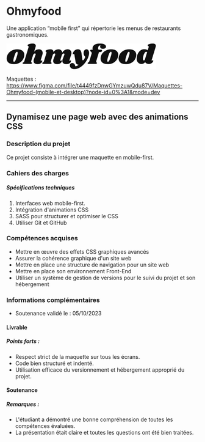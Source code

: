 # Ohmyfood

Une application “mobile first” qui répertorie les menus de restaurants gastronomiques.

![Image](assets/images/logo/ohmyfood.png)

Maquettes : https://www.figma.com/file/t4449fzDnwGYmzuwQdu87V/Maquettes-Ohmyfood-(mobile-et-desktop)?node-id=0%3A1&mode=dev

------------

## Dynamisez une page web avec des animations CSS

### Description du projet
Ce projet consiste à intégrer une maquette en mobile-first. 

### Cahiers des charges
##### Spécifications techniques
1. Interfaces web mobile-first.
2. Intégration d'animations CSS 
3. SASS pour structurer et optimiser le CSS
4. Utiliser Git et GitHub

### Compétences acquises
- Mettre en œuvre des effets CSS graphiques avancés
- Assurer la cohérence graphique d'un site web
- Mettre en place une structure de navigation pour un site web
- Mettre en place son environnement Front-End
- Utiliser un système de gestion de versions pour le suivi du projet et son hébergement

### Informations complémentaires
- Soutenance validé le : 05/10/2023

#### Livrable
##### Points forts :

- Respect strict de la maquette sur tous les écrans.
- Code bien structuré et indenté.
- Utilisation efficace du versionnement et hébergement approprié du projet.

#### Soutenance
##### Remarques :

- L'étudiant a démontré une bonne compréhension de toutes les compétences évaluées.
- La présentation était claire et toutes les questions ont été bien traitées.